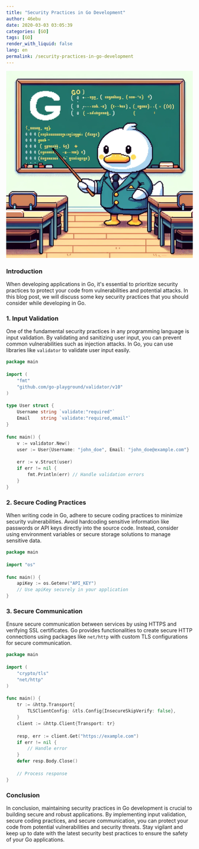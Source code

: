 ```yaml
---
title: "Security Practices in Go Development"
author: 46ebu
date: 2020-03-03 03:05:39 
categories: [GO]
tags: [GO]
render_with_liquid: false
lang: en
permalink: /security-practices-in-go-development
---
```


![Intro](/assets/img/post/go.png)
### Introduction
When developing applications in Go, it's essential to prioritize security practices to protect your code from vulnerabilities and potential attacks. In this blog post, we will discuss some key security practices that you should consider while developing in Go.

### 1. Input Validation
One of the fundamental security practices in any programming language is input validation. By validating and sanitizing user input, you can prevent common vulnerabilities such as injection attacks. In Go, you can use libraries like `validator` to validate user input easily.

```go
package main

import (
	"fmt"
	"github.com/go-playground/validator/v10"
)

type User struct {
	Username string `validate:"required"`
	Email    string `validate:"required,email"`
}

func main() {
	v := validator.New()
	user := User{Username: "john_doe", Email: "john_doe@example.com"}

	err := v.Struct(user)
	if err != nil {
		fmt.Println(err) // Handle validation errors
	}
}
```

### 2. Secure Coding Practices
When writing code in Go, adhere to secure coding practices to minimize security vulnerabilities. Avoid hardcoding sensitive information like passwords or API keys directly into the source code. Instead, consider using environment variables or secure storage solutions to manage sensitive data.

```go
package main

import "os"

func main() {
	apiKey := os.Getenv("API_KEY")
	// Use apiKey securely in your application
}
```

### 3. Secure Communication
Ensure secure communication between services by using HTTPS and verifying SSL certificates. Go provides functionalities to create secure HTTP connections using packages like `net/http` with custom TLS configurations for secure communication.

```go
package main

import (
	"crypto/tls"
	"net/http"
)

func main() {
	tr := &http.Transport{
		TLSClientConfig: &tls.Config{InsecureSkipVerify: false},
	}
	client := &http.Client{Transport: tr}

	resp, err := client.Get("https://example.com")
	if err != nil {
		// Handle error
	}
	defer resp.Body.Close()

	// Process response
}
```

### Conclusion
In conclusion, maintaining security practices in Go development is crucial to building secure and robust applications. By implementing input validation, secure coding practices, and secure communication, you can protect your code from potential vulnerabilities and security threats. Stay vigilant and keep up to date with the latest security best practices to ensure the safety of your Go applications.
